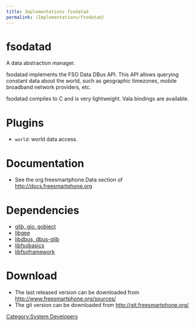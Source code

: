 ```yaml
---
title: Implementations fsodatad
permalink: /Implementations/fsodatad/
---
```


fsodatad
========

A data abstraction manager.

fsodatad implements the FSO Data DBus API. This API allows querying constant data about the world, such as geographic timezones, mobile broadband network providers, etc.

fsodatad compiles to C and is very lightweight. Vala bindings are available.

Plugins
=======

-   `world`: world data access.

Documentation
=============

-   See the org.freesmartphone.Data section of <http://docs.freesmartphone.org>

Dependencies
============

-   [glib, gio, gobject](http://www.gtk.org)
-   [libgee](http://live.gnome.org/Libgee)
-   [libdbus, dbus-glib](http://dbus.freedesktop.org/)
-   [libfsobasics](http://www.freesmartphone.org/index.php/Implementations/libfsobasics)
-   [libfsoframework](http://www.freesmartphone.org/index.php/Implementations/libfsoframework)

Download
========

-   The last released version can be downloaded from <http://www.freesmartphone.org/sources/>
-   The git version can be downloaded from <http://git.freesmartphone.org/>

[Category:System Developers](/Category:System_Developers "wikilink")